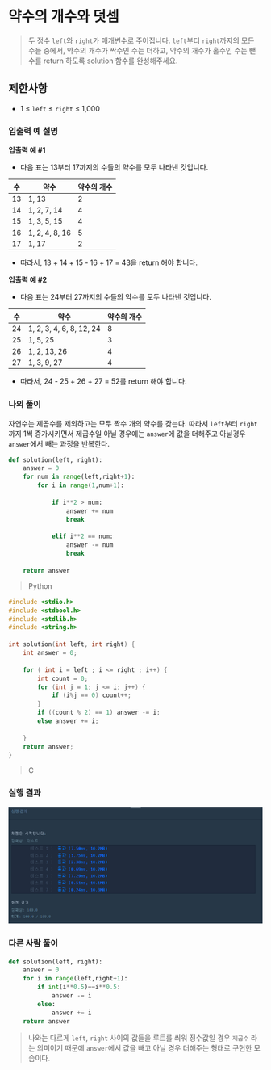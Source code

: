 # 약수의 개수와 덧셈

> 두 정수 `left`와 `right`가 매개변수로 주어집니다. `left`부터 `right`까지의 모든 수들 중에서, 약수의 개수가 짝수인 수는 더하고, 약수의 개수가 홀수인 수는 뺀 수를 return 하도록 solution 함수를 완성해주세요.



## 제한사항

- 1 ≤ `left` ≤ `right` ≤ 1,000



### 입출력 예 설명

**입출력 예 #1**

- 다음 표는 13부터 17까지의 수들의 약수를 모두 나타낸 것입니다.

| 수   | 약수           | 약수의 개수 |
| ---- | -------------- | ----------- |
| 13   | 1, 13          | 2           |
| 14   | 1, 2, 7, 14    | 4           |
| 15   | 1, 3, 5, 15    | 4           |
| 16   | 1, 2, 4, 8, 16 | 5           |
| 17   | 1, 17          | 2           |

- 따라서, 13 + 14 + 15 - 16 + 17 = 43을 return 해야 합니다.

**입출력 예 #2**

- 다음 표는 24부터 27까지의 수들의 약수를 모두 나타낸 것입니다.

| 수   | 약수                     | 약수의 개수 |
| ---- | ------------------------ | ----------- |
| 24   | 1, 2, 3, 4, 6, 8, 12, 24 | 8           |
| 25   | 1, 5, 25                 | 3           |
| 26   | 1, 2, 13, 26             | 4           |
| 27   | 1, 3, 9, 27              | 4           |

- 따라서, 24 - 25 + 26 + 27 = 52를 return 해야 합니다.



### 나의 풀이

자연수는 제곱수를 제외하고는 모두 짝수 개의 약수를 갖는다. 따라서 `left`부터 `right` 까지 1씩 증가시키면서 제곱수일 아닐 경우에는 `answer`에 값을 더해주고 아닐경우 `answer`에서 빼는 과정을 반복한다. 

```python
def solution(left, right):
    answer = 0
    for num in range(left,right+1):
        for i in range(1,num+1):
            
            if i**2 > num:
                answer += num
                break
                
            elif i**2 == num:
                answer -= num
                break
        
    return answer
```

> Python

```c
#include <stdio.h>
#include <stdbool.h>
#include <stdlib.h>
#include <string.h>

int solution(int left, int right) {
    int answer = 0;
    
    for ( int i = left ; i <= right ; i++) {
        int count = 0;
        for (int j = 1; j <= i; j++) {
            if (i%j == 0) count++; 
        }
        if ((count % 2) == 1) answer -= i;
        else answer += i;
        
    }
    return answer;
}
```

> C



### 실행 결과

![image-20210818174532975](markdown-images/image-20210818174532975.png)



### 다른 사람 풀이

```python
def solution(left, right):
    answer = 0
    for i in range(left,right+1):
        if int(i**0.5)==i**0.5:
            answer -= i
        else:
            answer += i
    return answer
```

> 나와는 다르게 `left`, `right` 사이의 값들을 루트를 씌워 정수값일 경우 `제곱수` 라는 의미이기 때문에 `answer`에서 값을 빼고 아닐 경우 더해주는 형태로 구현한 모습이다.
